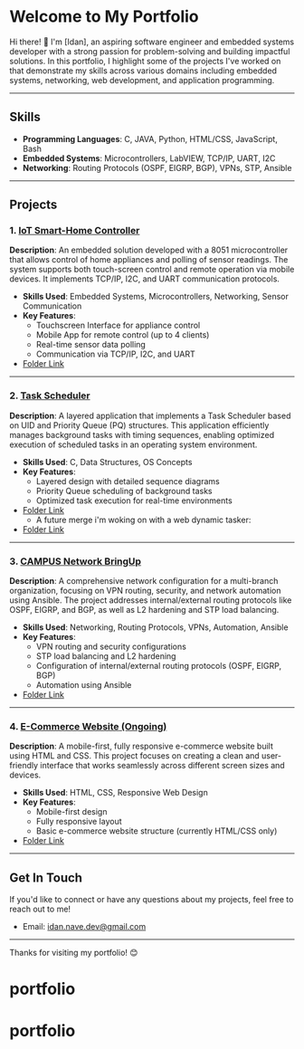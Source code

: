 # Welcome to My Portfolio

Hi there! 👋 I'm [Idan], an aspiring software engineer and embedded systems developer with a strong passion for problem-solving and building impactful solutions. In this portfolio, I highlight some of the projects I've worked on that demonstrate my skills across various domains including embedded systems, networking, web development, and application programming.

---

## Skills

- **Programming Languages**: C, JAVA, Python, HTML/CSS, JavaScript, Bash
- **Embedded Systems**: Microcontrollers, LabVIEW, TCP/IP, UART, I2C
- **Networking**: Routing Protocols (OSPF, EIGRP, BGP), VPNs, STP, Ansible

---

## Projects

### 1. [**IoT Smart-Home Controller**](https://github.com/idan-nave/portfolio/Embedded/proj_smart_home_iot_controller)
**Description**: An embedded solution developed with a 8051 microcontroller that allows control of home appliances and polling of sensor readings. The system supports both touch-screen control and remote operation via mobile devices. It implements TCP/IP, I2C, and UART communication protocols.

- **Skills Used**: Embedded Systems, Microcontrollers, Networking, Sensor Communication
- **Key Features**:
  - Touchscreen Interface for appliance control
  - Mobile App for remote control (up to 4 clients)
  - Real-time sensor data polling
  - Communication via TCP/IP, I2C, and UART
- [Folder Link](https://github.com/idan-nave/portfolio/Embedded/proj_smart_home_iot_controller)

---

### 2. [**Task Scheduler**](https://github.com/idan-nave/portfolio/Embedded/proj_scheduler_app)
**Description**: A layered application that implements a Task Scheduler based on UID and Priority Queue (PQ) structures. This application efficiently manages background tasks with timing sequences, enabling optimized execution of scheduled tasks in an operating system environment.

- **Skills Used**: C, Data Structures, OS Concepts
- **Key Features**:
  - Layered design with detailed sequence diagrams
  - Priority Queue scheduling of background tasks
  - Optimized task execution for real-time environments
- [Folder Link](https://github.com/idan-nave/portfolio/Embedded/proj_scheduler_app)
  - A future merge i'm woking on with a web dynamic tasker:
- [Folder Link](https://github.com/idan-nave/portfolio/Full-Stack/proj_dynamic_todo_list)

---

### 3. [**CAMPUS Network BringUp**](https://github.com/idan-nave/portfolio/Networking/hub_and_spoke_vpns_enterprise)
**Description**: A comprehensive network configuration for a multi-branch organization, focusing on VPN routing, security, and network automation using Ansible. The project addresses internal/external routing protocols like OSPF, EIGRP, and BGP, as well as L2 hardening and STP load balancing.

- **Skills Used**: Networking, Routing Protocols, VPNs, Automation, Ansible
- **Key Features**:
  - VPN routing and security configurations
  - STP load balancing and L2 hardening
  - Configuration of internal/external routing protocols (OSPF, EIGRP, BGP)
  - Automation using Ansible
- [Folder Link](https://github.com/idan-nave/portfolio/Networking/hub_and_spoke_vpns_enterprise)

---

### 4. [**E-Commerce Website** (Ongoing)](https://github.com/idan-nave/portfolio/Full-Stack/proj_e-commerce_motogear_hub)
**Description**: A mobile-first, fully responsive e-commerce website built using HTML and CSS. This project focuses on creating a clean and user-friendly interface that works seamlessly across different screen sizes and devices.

- **Skills Used**: HTML, CSS, Responsive Web Design
- **Key Features**:
  - Mobile-first design
  - Fully responsive layout
  - Basic e-commerce website structure (currently HTML/CSS only)
- [Folder Link](https://github.com/idan-nave/portfolio/Full-Stack/proj_e-commerce_motogear_hub)

---

## Get In Touch

If you'd like to connect or have any questions about my projects, feel free to reach out to me!
- Email: [idan.nave.dev@gmail.com](mailto:idan.nave.dev@gmail.com)

---

Thanks for visiting my portfolio! 😊

# portfolio
# portfolio
